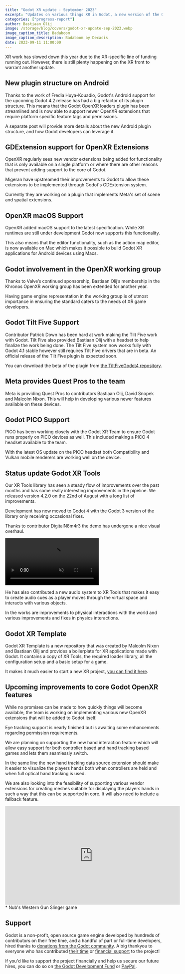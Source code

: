 ```yaml
---
title: "Godot XR update - September 2023"
excerpt: "Updates on various things XR in Godot, a new version of the OpenXR plugin, a new version of the tools library and an update on Godot 4 support."
categories: ["progress-report"]
author: Bastiaan Olij
image: /storage/blog/covers/godot-xr-update-sep-2023.webp
image_caption_title: Badaboom
image_caption_description: Badaboom by Decacis
date: 2023-09-11 11:00:00
---
```


XR work has slowed down this year due to the XR-specific line of funding running out. However, there is still plenty happening on the XR front to warrant another update.

## New plugin structure on Android

Thanks to the work of Fredia Huya-Kouadio, Godot's Android support for the upcoming Godot 4.2 release has had a big refactor of its plugin structure. This means that the Godot OpenXR loaders plugin has been streamlined and is now able to support newer OpenXR extensions that require platform specific feature tags and permissions.

A separate post will provide more details about the new Android plugin structure, and how Godot developers can leverage it.

## GDExtension support for OpenXR Extensions

OpenXR regularly sees new vendor extensions being added for functionality that is only available on a single platform or where there are other reasons that prevent adding support to the core of Godot.

Migeran have upstreamed their improvements to Godot to allow these extensions to be implemented through Godot's GDExtension system.

Currently they are working on a plugin that implements Meta's set of scene and spatial extensions.

## OpenXR macOS Support

OpenXR added macOS support to the latest specification. While XR runtimes are still under development Godot now supports this functionality.

This also means that the editor functionality, such as the action map editor, is now available on Mac which makes it possible to build Godot XR applications for Android devices using Macs.

## Godot involvement in the OpenXR working group

Thanks to Valve’s continued sponsorship, Bastiaan Olij’s membership in the Khronos OpenXR working group has been extended for another year.

Having game engine representation in the working group is of utmost importance in ensuring the standard caters to the needs of XR game developers.

## Godot Tilt Five Support

Contributor Patrick Down has been hard at work making the Tilt Five work with Godot. Tilt Five also provided Bastiaan Olij with a headset to help finalize the work being done. The Tilt Five system now works fully with Godot 4.1 stable however still requires Tilt Five drivers that are in beta. An official release of the Tilt Five plugin is expected soon.

You can download the beta of the plugin from [the TiltFiveGodot4 repository](https://github.com/GodotVR/TiltFiveGodot4/).

## Meta provides Quest Pros to the team

Meta is providing Quest Pros to contributors Bastiaan Olij, David Snopek and Malcolm Nixon. This will help in developing various newer features available on these devices.

## Godot PICO Support

PICO has been working closely with the Godot XR Team to ensure Godot runs properly on PICO devices as well. This included making a PICO 4 headset available to the team.

With the latest OS update on the PICO headset both Compatibility and Vulkan mobile renderers are working well on the device.

## Status update Godot XR Tools

Our XR Tools library has seen a steady flow of improvements over the past months and has some really interesting improvements in the pipeline. We released version 4.2.0 on the 22nd of August with a long list of improvements.

Development has now moved to Godot 4 with the Godot 3 version of the library only receiving occasional fixes.

Thanks to contributor DigitalN8m4r3 the demo has undergone a nice visual overhaul.

<video controls muted>
  <source src="/storage/blog/godot-xr/digital_boxing.mp4?1" type="video/mp4">
</video>

He has also contributed a new audio system to XR Tools that makes it easy to create audio cues as a player moves through the virtual space and interacts with various objects.

In the works are improvements to physical interactions with the world and various improvements and fixes in physics interactions.

## Godot XR Template

Godot XR Template is a new repository that was created by Malcolm Nixon and Bastiaan Olij and provides a boilerplate for XR applications made with Godot. It contains a copy of XR Tools, the required loader library, all the configuration setup and a basic setup for a game.

It makes it much easier to start a new XR project, [you can find it here](https://github.com/GodotVR/godot-xr-template).

## Upcoming improvements to core Godot OpenXR features

While no promises can be made to how quickly things will become available, the team is working on implementing various new OpenXR extensions that will be added to Godot itself.

Eye tracking support is nearly finished but is awaiting some enhancements regarding permission requirements.

We are planning on supporting the new hand interaction feature which will allow easy support for both controller based and hand tracking based games and lets them seamlessly switch.

In the same line the new hand tracking data source extension should make it easier to visualize the players hands both when controllers are held and when full optical hand tracking is used.

We are also looking into the feasibility of supporting various vendor extensions for creating meshes suitable for displaying the players hands in such a way that this can be supported in core. It will also need to include a fallback feature. 

<iframe width="560" height="315" src="https://www.youtube.com/embed/RG5Nw5KRnAc" title="YouTube video player" frameborder="0" allow="accelerometer; autoplay; clipboard-write; encrypted-media; gyroscope; picture-in-picture; web-share" allowfullscreen></iframe>
* Nub's Western Gun Slinger game

## Support

Godot is a non-profit, open source game engine developed by hundreds of contributors on their free time, and a handful of part or full-time developers, hired thanks to [donations from the Godot community](https://fund.godotengine.org). A big thankyou to everyone who has contributed [their time](https://github.com/godotengine/godot/blob/master/AUTHORS.md) or [financial support](https://github.com/godotengine/godot/blob/master/DONORS.md) to the project!

If you'd like to support the project financially and help us secure our future hires, you can do so on [the Godot Development Fund](https://fund.godotengine.org) or [PayPal](https://godotengine.org/donate).